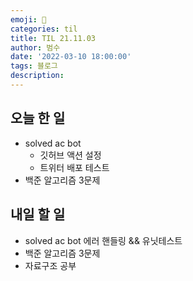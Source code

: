 ```yaml
---
emoji: 🏃
categories: til
title: TIL 21.11.03
author: 범수
date: '2022-03-10 18:00:00'
tags: 블로그
description:
---
```

<!-- 
튜토리얼, 하우 투 가이드, 설명 ,레퍼런스 
https://documentation.divio.com/tutorials/
-->

## 오늘 한 일

* solved ac bot
  * 깃허브 액션 설정
  * 트위터 배포 테스트
* 백준 알고리즘 3문제

## 내일 할 일

* solved ac bot 에러 핸들링 && 유닛테스트
* 백준 알고리즘 3문제
* 자료구조 공부